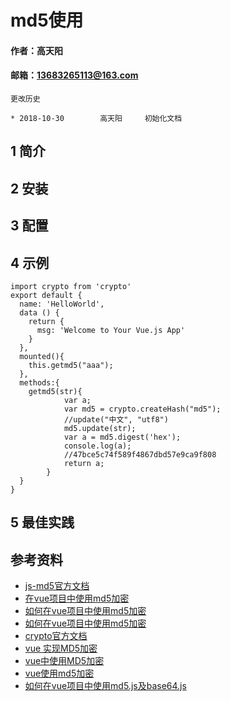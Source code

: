 # md5使用

#### 作者：高天阳
#### 邮箱：13683265113@163.com

```
更改历史

* 2018-10-30        高天阳     初始化文档

```

## 1 简介

## 2 安装

## 3 配置

## 4 示例

```
import crypto from 'crypto'
export default {
  name: 'HelloWorld',
  data () {
    return {
      msg: 'Welcome to Your Vue.js App'
    }
  },
  mounted(){
    this.getmd5("aaa");
  },
  methods:{
    getmd5(str){
            var a;
            var md5 = crypto.createHash("md5");
            //update("中文", "utf8")
            md5.update(str);
            var a = md5.digest('hex');
            console.log(a);
            //47bce5c74f589f4867dbd57e9ca9f808
            return a;
        }
  }
}
```

## 5 最佳实践

## 参考资料

* [js-md5官方文档](https://www.npmjs.com/package/js-md5)
* [在vue项目中使用md5加密](https://www.jianshu.com/p/f218555cb593)
* [如何在vue项目中使用md5加密](https://yq.aliyun.com/ziliao/553771)
* [如何在vue项目中使用md5加密](https://blog.csdn.net/skyblacktoday/article/details/80255348)
* [crypto官方文档](https://www.npmjs.com/package/crypto-browserify)
* [vue 实现MD5加密](https://blog.csdn.net/superKM/article/details/80956259)
* [vue中使用MD5加密](https://blog.csdn.net/take_up/article/details/77866306)
* [vue使用md5加密](https://www.cnblogs.com/muamaker/p/9082969.html)
* [如何在vue项目中使用md5.js及base64.js](https://blog.csdn.net/qq_35844177/article/details/70597597)
